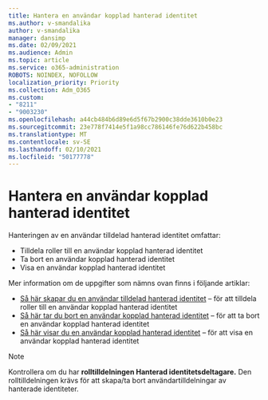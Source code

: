 ```yaml
---
title: Hantera en användar kopplad hanterad identitet
ms.author: v-smandalika
author: v-smandalika
manager: dansimp
ms.date: 02/09/2021
ms.audience: Admin
ms.topic: article
ms.service: o365-administration
ROBOTS: NOINDEX, NOFOLLOW
localization_priority: Priority
ms.collection: Adm_O365
ms.custom:
- "8211"
- "9003230"
ms.openlocfilehash: a44cb484b6d89e6d5f67b2900c38dde3610b0e23
ms.sourcegitcommit: 23e778f7414e5f1a98cc786146fe76d622b458bc
ms.translationtype: MT
ms.contentlocale: sv-SE
ms.lasthandoff: 02/10/2021
ms.locfileid: "50177778"
---
```

# <a name="manage-a-user-assigned-managed-identity"></a>Hantera en användar kopplad hanterad identitet

Hanteringen av en användar tilldelad hanterad identitet omfattar:

- Tilldela roller till en användar kopplad hanterad identitet
- Ta bort en användar kopplad hanterad identitet
- Visa en användar kopplad hanterad identitet

Mer information om de uppgifter som nämns ovan finns i följande artiklar:

- [Så här skapar du en användar tilldelad hanterad identitet](https://docs.microsoft.com/azure/active-directory/managed-identities-azure-resources/how-to-manage-ua-identity-portal) – för att tilldela roller till en användar kopplad hanterad identitet
- [Så här tar du bort en användar kopplad hanterad identitet](https://docs.microsoft.com/azure/active-directory/managed-identities-azure-resources/how-to-manage-ua-identity-portal) – för att ta bort en användar kopplad hanterad identitet
- [Så här visar du en användar kopplad hanterad identitet](https://docs.microsoft.com/azure/active-directory/managed-identities-azure-resources/how-to-manage-ua-identity-portal) – för att visa en användar kopplad hanterad identitet

> [!NOTE]
> Kontrollera om du har **rolltilldelningen Hanterad identitetsdeltagare.** Den rolltilldelningen krävs för att skapa/ta bort användartilldelningar av hanterade identiteter.
